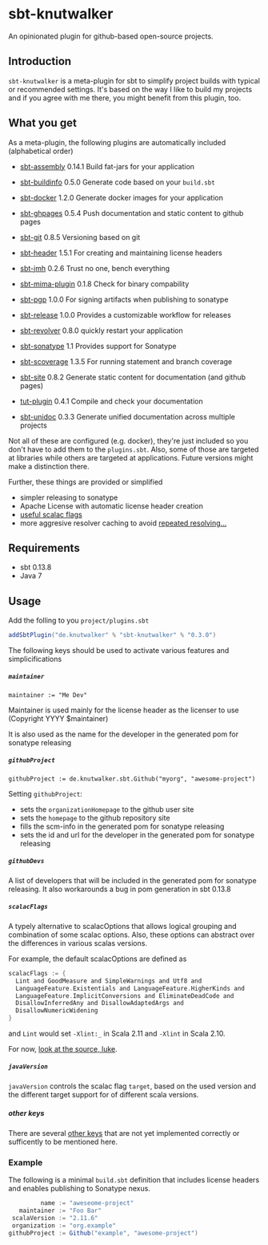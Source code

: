 # sbt-knutwalker

An opinionated plugin for github-based open-source projects.


## Introduction

`sbt-knutwalker` is a meta-plugin for sbt to simplify project builds
with typical or recommended settings.
It's based on the way I like to build my projects and if you agree with
me there, you might benefit from this plugin, too.

## What you get

As a meta-plugin, the following plugins are automatically included (alphabetical order)

- [sbt-assembly](https://github.com/sbt/sbt-assembly) 0.14.1
  Build fat-jars for your application

- [sbt-buildinfo](https://github.com/sbt/sbt-buildinfo) 0.5.0
  Generate code based on your `build.sbt`
  
- [sbt-docker](https://github.com/marcuslonnberg/sbt-docker) 1.2.0
  Generate docker images for your application
  
- [sbt-ghpages](https://github.com/sbt/sbt-ghpages) 0.5.4
  Push documentation and static content to github pages
  
- [sbt-git](https://github.com/sbt/sbt-git) 0.8.5
  Versioning based on git

- [sbt-header](https://github.com/sbt/sbt-header) 1.5.1
  For creating and maintaining license headers

- [sbt-jmh](https://github.com/ktoso/sbt-jmh) 0.2.6
  Trust no one, bench everything
  
- [sbt-mima-plugin](https://github.com/typesafehub/migration-manager/wiki/Sbt-plugin) 0.1.8
  Check for binary compability

- [sbt-pgp](https://github.com/sbt/sbt-pgp) 1.0.0
  For signing artifacts when publishing to sonatype

- [sbt-release](https://github.com/sbt/sbt-release) 1.0.0
  Provides a customizable workflow for releases

- [sbt-revolver](https://github.com/spray/sbt-revolver) 0.8.0
  quickly restart your application

- [sbt-sonatype](https://github.com/xerial/sbt-sonatype) 1.1
  Provides support for Sonatype

- [sbt-scoverage](https://github.com/scoverage/sbt-scoverage) 1.3.5
  For running statement and branch coverage

- [sbt-site](https://github.com/sbt/sbt-site) 0.8.2
  Generate static content for documentation (and github pages)
  
- [tut-plugin](https://github.com/tpolecat/tut) 0.4.1
  Compile and check your documentation
  
- [sbt-unidoc](https://github.com/sbt/sbt-unidoc) 0.3.3
  Generate unified documentation across multiple projects

Not all of these are configured (e.g. docker), they're just included so you don't
have to add them to the `plugins.sbt`. Also, some of those are targeted at libraries
while others are targeted at applications. Future versions might make a distinction there.



Further, these things are provided or simplified

- simpler releasing to sonatype
- Apache License with automatic license header creation
- [useful scalac flags](http://tpolecat.github.io/2014/04/11/scalac-flags.html)
- more aggresive resolver caching to avoid [repeated resolving...](https://twitter.com/datazenit/status/585540351978536962/photo/1)


## Requirements

- sbt 0.13.8
- Java 7

## Usage

Add the folling to you `project/plugins.sbt`

```scala
addSbtPlugin("de.knutwalker" % "sbt-knutwalker" % "0.3.0")
```

The following keys should be used to activate various features and simplicifications

##### `maintainer`

`maintainer := "Me Dev"`

Maintainer is used mainly for the license header as the licenser to use
(Copyright YYYY $maintainer)

It is also used as the name for the developer in the generated pom for
sonatype releasing

##### `githubProject`

`githubProject := de.knutwalker.sbt.Github("myorg", "awesome-project")`

Setting `githubProject`:
  - sets the `organizationHomepage` to the github user site
  - sets the `homepage` to the github repository site
  - fills the scm-info in the generated pom for sonatype releasing
  - sets the id and url for the developer in the generated pom for
sonatype releasing

##### `githubDevs`

A list of developers that will be included in the generated pom for
sonatype releasing.
It also workarounds a bug in pom generation in sbt 0.13.8

##### `scalacFlags`

A typely alternative to scalacOptions that allows logical grouping and
combination of some scalac options. Also, these options can abstract
over the differences in various scalas versions.

For example, the default scalacOptions are defined as

```scala
scalacFlags := {
  Lint and GoodMeasure and SimpleWarnings and Utf8 and
  LanguageFeature.Existentials and LanguageFeature.HigherKinds and
  LanguageFeature.ImplicitConversions and EliminateDeadCode and
  DisallowInferredAny and DisallowAdaptedArgs and
  DisallowNumericWidening
}
```

and `Lint` would set `-Xlint:_` in Scala 2.11 and `-Xlint` in Scala 2.10.

For now, [look at the source, luke](src/main/scala/ScalacOptions.scala).

##### `javaVersion`

`javaVersion` controls the scalac flag `target`, based on the used version
and the different target support for of different scala versions.

##### _other keys_

There are several [other keys](src/main/scala/KSbtKeys.scala) that are not yet implemented
correctly or sufficently to be mentioned here.


### Example

The following is a minimal `build.sbt` definition that includes
license headers and enables publishing to Sonatype nexus.

```scala
         name := "aweseome-project"
   maintainer := "Foo Bar"
 scalaVersion := "2.11.6"
 organization := "org.example"
githubProject := Github("example", "awesome-project")
```
